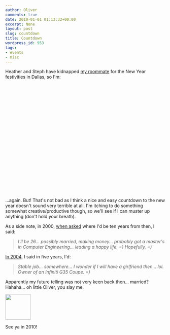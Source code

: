 ```yaml
---
author: Oliver
comments: true
date: 2010-01-01 01:13:32+00:00
excerpt: None
layout: post
slug: countdown
title: Countdown
wordpress_id: 953
tags:
- events
- misc
---
```


Heather and Steph have kidnapped <a href="http://www.twitter.com/jryanfunsponge">my roommate</a> for the New Year festivities in Dallas, so I'm:

<object width="425" height="344"><param name="movie" value="http://www.youtube.com/v/wedX64L_j9E&hl=en_US&fs=1&"></param><param name="allowFullScreen" value="true"></param><param name="allowscriptaccess" value="always"></param><embed src="http://www.youtube.com/v/wedX64L_j9E&hl=en_US&fs=1&" type="application/x-shockwave-flash" allowscriptaccess="always" allowfullscreen="true" width="425" height="344"></embed></object>

...again.  But!  That's not bad as I think a nice and easy countdown to the new year doesn't sound very terrible at all.  I'm itching to do something somewhat creative/productive though, so we'll see if I can muster up anything (don't hold your breath).

As a side note, in 2000, <a href="http://oliverweb.com/friends2000/">when asked</a> where I'd be ten years from then, I said:

<blockquote><em>I'll be 26... possibly married, making money... probably got a master's in Computer Engineering... leading a happy life. =) Hopefully. =)</em></blockquote>

<a href="http://oliverweb.com/friends2004/">In 2004</a>, I said in five years, I'd:

<blockquote><em>Stable job... somewhere... I wonder if I will have a girlfriend then... lol. Owner of an Infiniti G35 Coupe. =)</em></blockquote>

Apparently my future telling was not very keen back then... married? Hahaha... oh little Oliver, you slay me.

<a href="http://www.owiber.com/2009/12/31/countdown/photo-on-2010-12-31-at-19-12-2/" rel="attachment wp-att-954"><img src="http://www.owiber.com/wp-content/uploads/2009/12/Photo-on-2010-12-31-at-19.12-2-80x80.jpg" alt="" title="Photo on 2010-12-31 at 19.12 #2" width="80" height="80" class="alignnone size-thumbnail wp-image-954" /></a>

See ya in 2010!